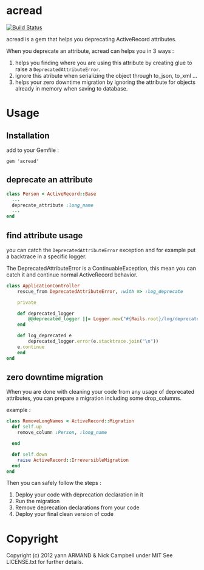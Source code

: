 # acread
[![Build Status](https://secure.travis-ci.org/yarmand/acread.png?branch=master)](http://travis-ci.org/yarmand/acread)

acread is a gem that helps you deprecating ActiveRecord attributes.

When you deprecate an attribute, acread can helps you in 3 ways :

1. helps you finding where you are using this attribute by creating glue to raise a `DeprecatedAttributeError`.
1. ignore this atribute when serializing the object through to_json, to_xml ...
1. helps your zero downtime migration by ignoring the attribute for objects already in memory when saving to database.

# Usage

## Installation
add to your Gemfile :

    gem 'acread'

## deprecate an attribute

```ruby
class Person < ActiveRecord::Base
  ...
  deprecate_attribute :long_name
  ...
end
```

## find attribute usage
you can catch the `DeprecatedAttributeError` exception and for example put a backtrace in a specific logger.

The DeprecatedAttributeError is a ContinuableException, this mean you can catch it and continue normal ActiveRecord behavior.

```ruby
class ApplicationController
	rescue_from DeprecatedAttributeError, :with => :log_deprecate

	private

	def deprecated_logger
		@@deprecated_logger ||= Logger.new("#{Rails.root}/log/deprecated_calls.log")
	end

	def log_deprecated e
		deprecated_logger.error(e.stacktrace.join("\n"))
    e.continue
	end
end
```

## zero downtime migration
When you are done with cleaning your code from any usage of deprecated attributes, you can prepare a migration including some drop_columns.

example :

```ruby
class RemoveLongNames < ActiveRecord::Migration
  def self.up
    remove_column :Person, :long_name

  end

  def self.down
    raise ActiveRecord::IrreversibleMigration
  end
end
```

Then you can safely follow the steps :


1. Deploy your code with deprecation declaration in it
1. Run the migration
2. Remove deprecation declarations from your code
3. Deploy your final clean version of code

# Copyright

Copyright (c) 2012 yann ARMAND & Nick Campbell under MIT See LICENSE.txt for
further details.
